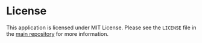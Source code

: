 # License

This application is licensed under MIT License. Please see the `LICENSE` file in the [main repository](https://github.com/lauslim12/Anzu/blob/master/LICENSE) for more information.
